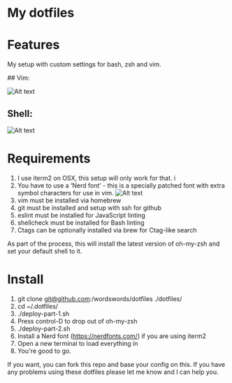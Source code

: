 # My dotfiles

# Features

My setup with custom settings for bash, zsh and vim.

## Vim:

![Alt text](https://i.imgur.com/LsisDfP.png "My vim setup")

## Shell:

![Alt text](http://i.imgur.com/aMrGjDy.png "My zsh setup")

# Requirements

1. I use iterm2 on OSX, this setup will only work for that. i
2. You have to use a ‘Nerd font’ - this is a specially patched font with extra symbol characters for use in vim.
![Alt text](https://i.imgur.com/TOMXk1o.png "iTerm 2 setup")
3. vim must be installed via homebrew
4. git must be installed and setup with ssh for github
5. eslint must be installed for JavaScript linting
6. shellcheck must be installed for Bash linting
7. Ctags can be optionally installed via brew for Ctag-like search

As part of the process, this will install the latest version of oh-my-zsh and set your default shell to it.

# Install

1. git clone git@github.com:/wordswords/dotfiles ./dotfiles/
2. cd ~/.dotfiles/
3. ./deploy-part-1.sh
3. Press control-D to drop out of oh-my-zsh
4. ./deploy-part-2.sh
5. Install a Nerd font (https://nerdfonts.com/) if you are using iterm2
6. Open a new terminal to load everything in
7. You're good to go.

If you want, you can fork this repo and base your config on this. If you have any problems using these dotfiles please let me know and I can help you.

